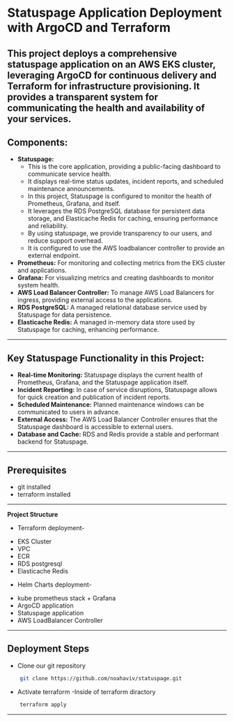 # Statuspage Application Deployment with ArgoCD and Terraform

This project deploys a comprehensive statuspage application on an AWS EKS cluster, leveraging ArgoCD for continuous delivery and Terraform for infrastructure provisioning. It provides a transparent system for communicating the health and availability of your services.
---------------------------------------------------------------------------------------------------------------------
## Components:

* **Statuspage:**
    * This is the core application, providing a public-facing dashboard to communicate service health.
    * It displays real-time status updates, incident reports, and scheduled maintenance announcements.
    * In this project, Statuspage is configured to monitor the health of Prometheus, Grafana, and itself.
    * It leverages the RDS PostgreSQL database for persistent data storage, and Elasticache Redis for caching, ensuring performance and reliability.
    * By using statuspage, we provide transparency to our users, and reduce support overhead.
    * It is configured to use the AWS loadbalancer controller to provide an external endpoint.
* **Prometheus:** For monitoring and collecting metrics from the EKS cluster and applications.
* **Grafana:** For visualizing metrics and creating dashboards to monitor system health.
* **AWS Load Balancer Controller:** To manage AWS Load Balancers for ingress, providing external access to the applications.
* **RDS PostgreSQL:** A managed relational database service used by Statuspage for data persistence.
* **Elasticache Redis:** A managed in-memory data store used by Statuspage for caching, enhancing performance.
---------------------------------------------------------------------------------------------------------------------
## Key Statuspage Functionality in this Project:

* **Real-time Monitoring:** Statuspage displays the current health of Prometheus, Grafana, and the Statuspage application itself.
* **Incident Reporting:** In case of service disruptions, Statuspage allows for quick creation and publication of incident reports.
* **Scheduled Maintenance:** Planned maintenance windows can be communicated to users in advance.
* **External Access:** The AWS Load Balancer Controller ensures that the Statuspage dashboard is accessible to external users.
* **Database and Cache:** RDS and Redis provide a stable and performant backend for Statuspage.
---------------------------------------------------------------------------------------------------------------------
## Prerequisites
* git installed
* terraform installed
---------------------------------------------------------------------------------------------------------------------  
**Project Structure**
* Terraform deployment-
- EKS Cluster
- VPC
- ECR
- RDS postgresql
- Elasticache Redis
* Helm Charts deployment-
- kube prometheus stack + Grafana
- ArgoCD application
- Statuspage application
- AWS LoadBalancer Controller
---------------------------------------------------------------------------------------------------------------------
## Deployment Steps 
* Clone our git repository
```bash
    git clone https://github.com/noahaviv/statuspage.git
```

* Activate terraform -Inside of terraform diractory 
```bash
    terraform apply
```

---------------------------------------------------------------------------------------------------------------------

